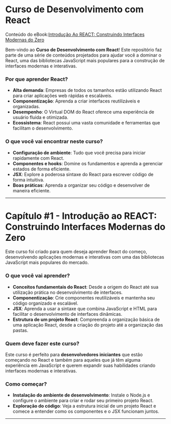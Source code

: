 # Curso de Desenvolvimento com React

Conteúdo do eBook:[Introdução Ao REACT: Construindo Interfaces Modernas do Zero](https://www.amazon.com.br/s?i=digital-text&rh=p_27%3ALAMECK+FERNANDES&s=relevancerank&text=LAMECK+FERNANDES&ref=dp_byline_sr_ebooks_1)


Bem-vindo ao **Curso de Desenvolvimento com React**! Este repositório faz parte de uma série de conteúdos projetados para ajudar você a dominar o React, uma das bibliotecas JavaScript mais populares para a construção de interfaces modernas e interativas.

### Por que aprender React?

- **Alta demanda**: Empresas de todos os tamanhos estão utilizando React para criar aplicações web rápidas e escaláveis.
- **Componentização**: Aprenda a criar interfaces reutilizáveis e organizadas.
- **Desempenho**: O Virtual DOM do React oferece uma experiência de usuário fluida e otimizada.
- **Ecossistema**: React possui uma vasta comunidade e ferramentas que facilitam o desenvolvimento.

### O que você vai encontrar neste curso?

- **Configuração de ambiente**: Tudo que você precisa para iniciar rapidamente com React.
- **Componentes e hooks**: Domine os fundamentos e aprenda a gerenciar estados de forma eficiente.
- **JSX**: Explore a poderosa sintaxe do React para escrever código de forma intuitiva.
- **Boas práticas**: Aprenda a organizar seu código e desenvolver de maneira eficiente.

---

# Capítulo #1 - Introdução ao REACT: Construindo Interfaces Modernas do Zero

Este curso foi criado para quem deseja aprender React do começo, desenvolvendo aplicações modernas e interativas com uma das bibliotecas JavaScript mais populares do mercado.

### O que você vai aprender?

- **Conceitos fundamentais do React**: Desde a origem do React até sua utilização prática no desenvolvimento de interfaces.
- **Componentização**: Crie componentes reutilizáveis e mantenha seu código organizado e escalável.
- **JSX**: Aprenda a usar a sintaxe que combina JavaScript e HTML para facilitar o desenvolvimento de interfaces dinâmicas.
- **Estrutura de um projeto React**: Compreenda a organização básica de uma aplicação React, desde a criação do projeto até a organização das pastas.


### Quem deve fazer este curso?

Este curso é perfeito para **desenvolvedores iniciantes** que estão começando no React e também para aqueles que já têm alguma experiência em JavaScript e querem expandir suas habilidades criando interfaces modernas e interativas.

### Como começar?

- **Instalação do ambiente de desenvolvimento**: Instale o Node.js e configure o ambiente para criar e rodar seu primeiro projeto React.
- **Exploração do código**: Veja a estrutura inicial de um projeto React e comece a entender como os componentes e o JSX funcionam juntos.

---

